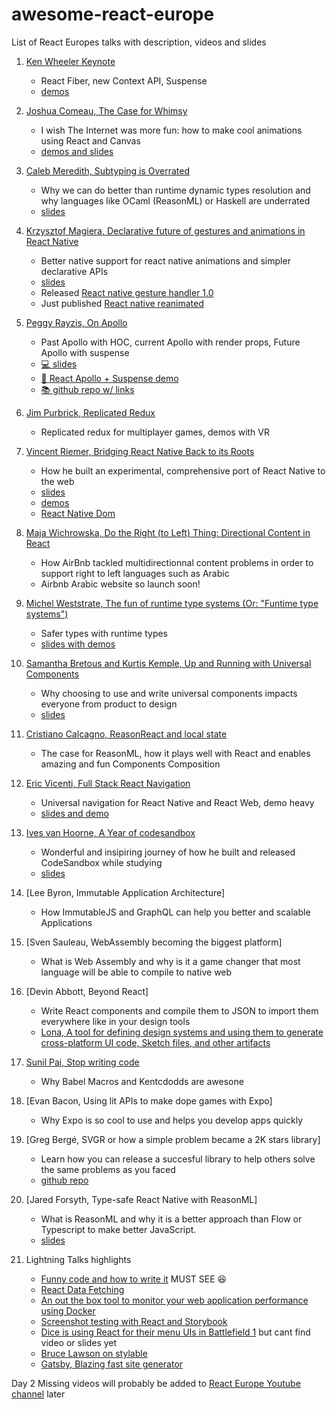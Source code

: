 # awesome-react-europe
List of React Europes talks with description, videos and slides

1. [Ken Wheeler Keynote](https://www.youtube.com/watch?v=QFk6YwMz8nc&index=7&list=PLCC436JpVnK3xH_ArpIjdkYDGwWNkVa73)
   - React Fiber, new Context API, Suspense
   - [demos](https://github.com/FormidableLabs/react-europe-demos)

2. [Joshua Comeau, The Case for Whimsy](https://www.youtube.com/watch?v=Z2d9rw9RwyE&list=PLCC436JpVnK3xH_ArpIjdkYDGwWNkVa73&index=8)
    - I wish The Internet was more fun: how to make cool animations using React and Canvas
    - [demos and slides](https://github.com/joshwcomeau/react-europe-talk-2018#the-case-for-whimsy)

3. [Caleb Meredith, Subtyping is Overrated](https://www.youtube.com/watch?v=M6MsDBFwa6Y&index=9&list=PLCC436JpVnK3xH_ArpIjdkYDGwWNkVa73)
    - Why we can do better than runtime dynamic types resolution and why languages like OCaml (ReasonML) or Haskell are underrated 
    - [slides](https://docs.google.com/presentation/d/1haEwH-tQGps0AL0jNvO1Dnmx_aUCxnvEqmVWkNakNjU/edit#slide=id.p)
   
4. [Krzysztof Magiera, Declarative future of gestures and animations in React Native](https://www.youtube.com/watch?v=kdq4z2708VM&list=PLCC436JpVnK3xH_ArpIjdkYDGwWNkVa73&index=10)
    - Better native support for react native animations and simpler declarative APIs
    - [slides](https://speakerdeck.com/kmagiera/declarative-future-of-gestures-and-animations-in-react-native)
    - Released [React native gesture handler 1.0](https://github.com/kmagiera/react-native-gesture-handler)
    - Just published [React native reanimated](https://github.com/kmagiera/react-native-reanimated)
    
5. [Peggy Rayzis, On Apollo](https://www.youtube.com/watch?v=fCXYA3lZTbo&index=3&list=PLCC436JpVnK3xH_ArpIjdkYDGwWNkVa73)
    - Past Apollo with HOC, current Apollo with render props, Future Apollo with suspense
    - [💻 slides](http://react-europe-apollo.surge.sh/#/)
    - [🐶 React Apollo + Suspense demo](https://codesandbox.io/s/v39j8x450l)
    - [📚 github repo w/ links](https://github.com/peggyrayzis/react-europe-apollo)
    
6. [Jim Purbrick, Replicated Redux](https://www.youtube.com/watch?v=Fr3vp0C22H0&index=4&list=PLCC436JpVnK3xH_ArpIjdkYDGwWNkVa73)
     - Replicated redux for multiplayer games, demos with VR
 
7. [Vincent Riemer, Bridging React Native Back to its Roots](https://www.youtube.com/watch?v=aOWIJ4Mgb2k&index=1&list=PLCC436JpVnK3xH_ArpIjdkYDGwWNkVa73)
     - How he built an experimental, comprehensive port of React Native to the web
     - [slides](https://rndom-slides.vincentriemer.app/)
     - [demos](https://github.com/vincentriemer/rndom-movies-demo)
     - [React Native Dom](https://github.com/vincentriemer/react-native-dom)
     
8. [Maja Wichrowska, Do the Right (to Left) Thing: Directional Content in React](https://www.youtube.com/watch?v=dZ9vQYSNVyo&index=2&list=PLCC436JpVnK3xH_ArpIjdkYDGwWNkVa73)
     - How AirBnb tackled multidirectionnal content problems in order to support right to left languages such as Arabic
     - Airbnb Arabic website so launch soon!
     
9. [Michel Weststrate, The fun of runtime type systems (Or: "Funtime type systems")](https://www.youtube.com/watch?v=010daBQPFmw&list=PLCC436JpVnK3xH_ArpIjdkYDGwWNkVa73&index=5)
     - Safer types with runtime types
     - [slides with demos](http://funtypes.surge.sh/#1)
  
10. [Samantha Bretous and Kurtis Kemple, Up and Running with Universal Components](https://www.youtube.com/watch?v=D1NkyO-J6B0&list=PLCC436JpVnK3xH_ArpIjdkYDGwWNkVa73&index=6)
     - Why choosing to use and write universal components impacts everyone from product to design
     - [slides](https://t.co/wztgkA9dD4)
     
11. [Cristiano Calcagno, ReasonReact and local state](https://www.youtube.com/watch?v=qJnP-Vatp3M)
     - The case for ReasonML, how it plays well with React and enables amazing and fun Components Composition
     
12. [Eric Vicenti, Full Stack React Navigation](https://www.youtube.com/watch?v=GzbravzRrBM)
     - Universal navigation for React Native and React Web, demo heavy
     - [slides and demo](https://github.com/ericvicenti/universe)
     
13. [Ives van Hoorne, A Year of codesandbox](https://www.youtube.com/watch?v=qURPenhndYA)
     - Wonderful and insipiring journey of how he built and released CodeSandbox while studying
     - [slides](https://slides.com/ivesvanhoorne/react-europe#/)
     
14. [Lee Byron, Immutable Application Architecture]
    - How ImmutableJS and GraphQL can help you better and scalable Applications

15. [Sven Sauleau, WebAssembly becoming the biggest platform]
    - What is Web Assembly and why is it a game changer that most language will be able to compile to native web

16. [Devin Abbott, Beyond React]
    - Write React components and compile them to JSON to import them everywhere like in your design tools
    - [Lona, A tool for defining design systems and using them to generate cross-platform UI code, Sketch files, and other artifacts](https://github.com/airbnb/lona)

17. [Sunil Pai, Stop writing code](https://www.youtube.com/watch?v=WYWVGQKnz5M)
    - Why Babel Macros and Kentcdodds are awesone
    
18. [Evan Bacon, Using lit APIs to make dope games with Expo]
    - Why Expo is so cool to use and helps you develop apps quickly

19. [Greg Bergé, SVGR or how a simple problem became a 2K stars library]
    - Learn how you can release a succesful library to help others solve the same problems as you faced
    - [github repo](https://github.com/smooth-code/svgr)
    
20. [Jared Forsyth, Type-safe React Native with ReasonML]
    - What is ReasonML and why it is a better approach than Flow or Typescript to make better JavaScript.
    - [slides](https://jaredforsyth.com/type-safe-react-native/#/)

21. Lightning Talks highlights
     - [Funny code and how to write it](https://funcode.charliejackson.com/#/) MUST SEE :laughing:
     - [React Data Fetching](https://slides.com/charles-mangwa/ddf-re2018#/14)
     - [An out the box tool to monitor your web application performance using Docker](https://medium.com/@boyney123/an-out-the-box-tool-to-monitor-your-web-application-performance-using-docker-9bda70056b90)
     - [Screenshot testing with React and Storybook](https://medium.com/bleeding-edge/screenshot-testing-with-react-and-storybook-19ab7e49ec92)
     - [Dice is using React for their menu UIs in Battlefield 1](https://github.com/mobxjs/mobx/issues/681#comment-375481599) but cant find video or slides yet
     - [Bruce Lawson on stylable](https://speakerdeck.com/brucel/mr-potato-bruce)
     - [Gatsby, Blazing fast site generator](https://drive.google.com/file/d/1Zw-apX8HPnnWgL1hOENquDUeTnKkNlD4/view)
     
Day 2 Missing videos will probably be added to [React Europe Youtube channel](https://www.youtube.com/channel/UCorlLn2oZfgOJ-FUcF2eZ1A/videos) later
